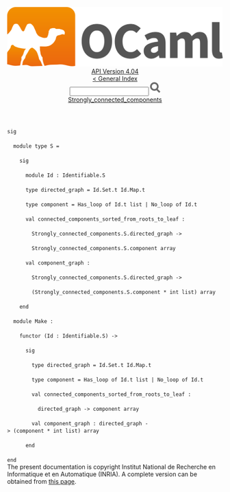 <!-- ((! set title API !)) ((! set documentation !)) ((! set api !)) ((! set nobreadcrumb !)) -->
<div class="api"><header><nav class="toc brand"><a class="brand" href="https://ocaml.org/"><img src="colour-logo-gray.svg" class="svg" alt="OCaml"></a></nav><nav class="toc"><div class="toc_version"><a href="/docs" id="version-select">API Version 4.04</a></div><a href="index.html">&lt; General Index</a><div class="api_search"><input type="text" name="apisearch" id="api_search" oninput="mySearch(false);" onkeypress="this.oninput();" onclick="this.oninput();" onpaste="this.oninput();">
<img src="search_icon.svg" alt="Search" class="svg" onclick="mySearch(false)"></div>
<div id="search_results"></div><div class="toc_title"><a href="Strongly_connected_components.html">Strongly_connected_components</a></div><ul></ul></nav></header>
<code class="code"><span class="keyword">sig</span><br>
&nbsp;&nbsp;<span class="keyword">module</span>&nbsp;<span class="keyword">type</span>&nbsp;<span class="constructor">S</span>&nbsp;=<br>
&nbsp;&nbsp;&nbsp;&nbsp;<span class="keyword">sig</span><br>
&nbsp;&nbsp;&nbsp;&nbsp;&nbsp;&nbsp;<span class="keyword">module</span>&nbsp;<span class="constructor">Id</span>&nbsp;:&nbsp;<span class="constructor">Identifiable</span>.<span class="constructor">S</span><br>
&nbsp;&nbsp;&nbsp;&nbsp;&nbsp;&nbsp;<span class="keyword">type</span>&nbsp;directed_graph&nbsp;=&nbsp;<span class="constructor">Id</span>.<span class="constructor">Set</span>.t&nbsp;<span class="constructor">Id</span>.<span class="constructor">Map</span>.t<br>
&nbsp;&nbsp;&nbsp;&nbsp;&nbsp;&nbsp;<span class="keyword">type</span>&nbsp;component&nbsp;=&nbsp;<span class="constructor">Has_loop</span>&nbsp;<span class="keyword">of</span>&nbsp;<span class="constructor">Id</span>.t&nbsp;list&nbsp;<span class="keywordsign">|</span>&nbsp;<span class="constructor">No_loop</span>&nbsp;<span class="keyword">of</span>&nbsp;<span class="constructor">Id</span>.t<br>
&nbsp;&nbsp;&nbsp;&nbsp;&nbsp;&nbsp;<span class="keyword">val</span>&nbsp;connected_components_sorted_from_roots_to_leaf&nbsp;:<br>
&nbsp;&nbsp;&nbsp;&nbsp;&nbsp;&nbsp;&nbsp;&nbsp;<span class="constructor">Strongly_connected_components</span>.<span class="constructor">S</span>.directed_graph&nbsp;<span class="keywordsign">-&gt;</span><br>
&nbsp;&nbsp;&nbsp;&nbsp;&nbsp;&nbsp;&nbsp;&nbsp;<span class="constructor">Strongly_connected_components</span>.<span class="constructor">S</span>.component&nbsp;array<br>
&nbsp;&nbsp;&nbsp;&nbsp;&nbsp;&nbsp;<span class="keyword">val</span>&nbsp;component_graph&nbsp;:<br>
&nbsp;&nbsp;&nbsp;&nbsp;&nbsp;&nbsp;&nbsp;&nbsp;<span class="constructor">Strongly_connected_components</span>.<span class="constructor">S</span>.directed_graph&nbsp;<span class="keywordsign">-&gt;</span><br>
&nbsp;&nbsp;&nbsp;&nbsp;&nbsp;&nbsp;&nbsp;&nbsp;(<span class="constructor">Strongly_connected_components</span>.<span class="constructor">S</span>.component&nbsp;*&nbsp;int&nbsp;list)&nbsp;array<br>
&nbsp;&nbsp;&nbsp;&nbsp;<span class="keyword">end</span><br>
&nbsp;&nbsp;<span class="keyword">module</span>&nbsp;<span class="constructor">Make</span>&nbsp;:<br>
&nbsp;&nbsp;&nbsp;&nbsp;<span class="keyword">functor</span>&nbsp;(<span class="constructor">Id</span>&nbsp;:&nbsp;<span class="constructor">Identifiable</span>.<span class="constructor">S</span>)&nbsp;<span class="keywordsign">-&gt;</span><br>
&nbsp;&nbsp;&nbsp;&nbsp;&nbsp;&nbsp;<span class="keyword">sig</span><br>
&nbsp;&nbsp;&nbsp;&nbsp;&nbsp;&nbsp;&nbsp;&nbsp;<span class="keyword">type</span>&nbsp;directed_graph&nbsp;=&nbsp;<span class="constructor">Id</span>.<span class="constructor">Set</span>.t&nbsp;<span class="constructor">Id</span>.<span class="constructor">Map</span>.t<br>
&nbsp;&nbsp;&nbsp;&nbsp;&nbsp;&nbsp;&nbsp;&nbsp;<span class="keyword">type</span>&nbsp;component&nbsp;=&nbsp;<span class="constructor">Has_loop</span>&nbsp;<span class="keyword">of</span>&nbsp;<span class="constructor">Id</span>.t&nbsp;list&nbsp;<span class="keywordsign">|</span>&nbsp;<span class="constructor">No_loop</span>&nbsp;<span class="keyword">of</span>&nbsp;<span class="constructor">Id</span>.t<br>
&nbsp;&nbsp;&nbsp;&nbsp;&nbsp;&nbsp;&nbsp;&nbsp;<span class="keyword">val</span>&nbsp;connected_components_sorted_from_roots_to_leaf&nbsp;:<br>
&nbsp;&nbsp;&nbsp;&nbsp;&nbsp;&nbsp;&nbsp;&nbsp;&nbsp;&nbsp;directed_graph&nbsp;<span class="keywordsign">-&gt;</span>&nbsp;component&nbsp;array<br>
&nbsp;&nbsp;&nbsp;&nbsp;&nbsp;&nbsp;&nbsp;&nbsp;<span class="keyword">val</span>&nbsp;component_graph&nbsp;:&nbsp;directed_graph&nbsp;<span class="keywordsign">-&gt;</span>&nbsp;(component&nbsp;*&nbsp;int&nbsp;list)&nbsp;array<br>
&nbsp;&nbsp;&nbsp;&nbsp;&nbsp;&nbsp;<span class="keyword">end</span><br>
<span class="keyword">end</span></code><div class="copyright">The present documentation is copyright Institut National de Recherche en Informatique et en Automatique (INRIA). A complete version can be obtained from <a href="http://caml.inria.fr/pub/docs/manual-ocaml/">this page</a>.</div></div>